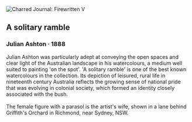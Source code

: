 <div class="artwork-of-the-day">
  <div class="container">
    <div class="img-wrapper">
      <img
        src="https://uploads7.wikiart.org/images/julian-ashton/a-solitary-ramble-1888.jpg!Large.jpg"
        alt="Charred Journal: Firewritten V" />
    </div>
    <div class="artwork-detail">
      <div class="artwork-origin"> 
        <h2 class="artwork-name">A solitary ramble</h2>
        <h3 class="artist">
          Julian Ashton
                    ·  1888
        </h3>
      </div>
      <p class="description">
        <span class="artwork-description-text ng-binding" ng-bind-html="viewModel.ArtworkOfTheDay.Description | unsafe">Julian Ashton was particularly adept at conveying the open spaces and clear light of the Australian landscape in his watercolours, a medium well suited to painting 'on the spot'. 'A solitary ramble' is one of the best known watercolours in the collection. Its depiction of leisured, rural life in nineteenth century Australia reflects the growing sense of national pride that was evolving in colonial society, which formed an identity closely associated with the bush.
<br>
<br>The female figure with a parasol is the artist's wife, shown in a lane behind Griffith's Orchard in Richmond, near Sydney, NSW.</span>
                        <div class="text-shadow-container" ng-show="showShadow" style=""></div>
      </p>
    </div>
  </div>

</div>
